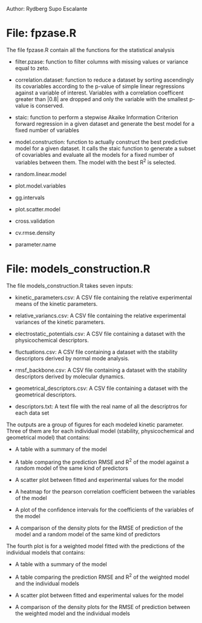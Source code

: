 
Author: Rydberg Supo Escalante

# File: fpzase.R 


The file fpzase.R contain all the functions for the statistical analysis

- filter.pzase: function to filter columns with missing values or variance equal to zeto.

- correlation.dataset: function to reduce a dataset by sorting ascendingly its covariables according to the p-value of simple linear regressions against a variable of interest. Variables with a correlation coefficent greater than |0.8| are dropped and only the variable with the smallest p-value is conserved.

- staic: function to perform a stepwise Akaike Information Criterion forward regression in a given dataset and generate the best model for a fixed number of variables

- model.construction: function to actually construct the best predictive model for a given dataset. It calls the staic function to generate a subset of covariables and evaluate all the models for a fixed number of variables between them. The model with the best R<sup>2</sup> is selected.

- random.linear.model

- plot.model.variables

- gg.intervals

- plot.scatter.model

- cross.validation

- cv.rmse.density

- parameter.name


# File: models_construction.R


The file models_construction.R takes seven inputs:

- kinetic_parameters.csv: A CSV file containing the relative experimental means of the kinetic parameters.

- relative_variancs.csv: A CSV file containing the relative experimental variances of the kinetic parameters.

- electrostatic_potentials.csv: A CSV file containing a dataset with the physicochemical descriptors.

- fluctuations.csv: A CSV file containing a dataset with the stability descriptors derived by normal mode analysis.

- rmsf_backbone.csv: A CSV file containing a dataset with the stability descriptors derived by molecular dynamics.

- geometrical_descriptors.csv: A CSV file containing a dataset with the geometrical descriptors.

- descriptors.txt: A text file with the real name of all the descriptros for each data set

The outputs are a group of figures for each modeled kinetic parameter. Three of them are for each individual model (stability, physicochemical and geometrical model) that contains:

- A table with a summary of the model

- A table comparing the prediction RMSE and R<sup>2</sup> of the model against a random model of the same kind of predictors

- A scatter plot between fitted and experimental values for the model

- A heatmap for the pearson correlation coefficient between the variables of the model

- A plot of the confidence intervals for the coefficients of the variables of the model

- A comparison of the density plots for the RMSE of prediction of the model and a random model of the same kind of predictors

The fourth plot is for a weighted model fitted with the predictions of the individual models that contains:

- A table with a summary of the model

- A table comparing the prediction RMSE and R<sup>2</sup> of the weighted model and the individual models

- A scatter plot between fitted and experimental values for the model

- A comparison of the density plots for the RMSE of prediction between the weighted model and the individual models
